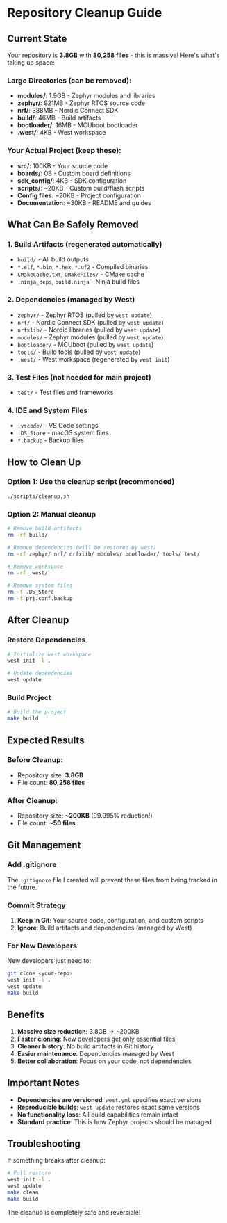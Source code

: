 # Repository Cleanup Guide

## Current State
Your repository is **3.8GB** with **80,258 files** - this is massive! Here's what's taking up space:

### Large Directories (can be removed):
- **modules/**: 1.9GB - Zephyr modules and libraries
- **zephyr/**: 921MB - Zephyr RTOS source code
- **nrf/**: 388MB - Nordic Connect SDK
- **build/**: 46MB - Build artifacts
- **bootloader/**: 16MB - MCUboot bootloader
- **.west/**: 4KB - West workspace

### Your Actual Project (keep these):
- **src/**: 100KB - Your source code
- **boards/**: 0B - Custom board definitions
- **sdk_config/**: 4KB - SDK configuration
- **scripts/**: ~20KB - Custom build/flash scripts
- **Config files**: ~20KB - Project configuration
- **Documentation**: ~30KB - README and guides

## What Can Be Safely Removed

### 1. Build Artifacts (regenerated automatically)
- `build/` - All build outputs
- `*.elf`, `*.bin`, `*.hex`, `*.uf2` - Compiled binaries
- `CMakeCache.txt`, `CMakeFiles/` - CMake cache
- `.ninja_deps`, `build.ninja` - Ninja build files

### 2. Dependencies (managed by West)
- `zephyr/` - Zephyr RTOS (pulled by `west update`)
- `nrf/` - Nordic Connect SDK (pulled by `west update`)
- `nrfxlib/` - Nordic libraries (pulled by `west update`)
- `modules/` - Zephyr modules (pulled by `west update`)
- `bootloader/` - MCUboot (pulled by `west update`)
- `tools/` - Build tools (pulled by `west update`)
- `.west/` - West workspace (regenerated by `west init`)

### 3. Test Files (not needed for main project)
- `test/` - Test files and frameworks

### 4. IDE and System Files
- `.vscode/` - VS Code settings
- `.DS_Store` - macOS system files
- `*.backup` - Backup files

## How to Clean Up

### Option 1: Use the cleanup script (recommended)
```bash
./scripts/cleanup.sh
```

### Option 2: Manual cleanup
```bash
# Remove build artifacts
rm -rf build/

# Remove dependencies (will be restored by west)
rm -rf zephyr/ nrf/ nrfxlib/ modules/ bootloader/ tools/ test/

# Remove workspace
rm -rf .west/

# Remove system files
rm -f .DS_Store
rm -f prj.conf.backup
```

## After Cleanup

### Restore Dependencies
```bash
# Initialize west workspace
west init -l .

# Update dependencies
west update
```

### Build Project
```bash
# Build the project
make build
```

## Expected Results

### Before Cleanup:
- Repository size: **3.8GB**
- File count: **80,258 files**

### After Cleanup:
- Repository size: **~200KB** (99.995% reduction!)
- File count: **~50 files**

## Git Management

### Add .gitignore
The `.gitignore` file I created will prevent these files from being tracked in the future.

### Commit Strategy
1. **Keep in Git**: Your source code, configuration, and custom scripts
2. **Ignore**: Build artifacts and dependencies (managed by West)

### For New Developers
New developers just need to:
```bash
git clone <your-repo>
west init -l .
west update
make build
```

## Benefits

1. **Massive size reduction**: 3.8GB → ~200KB
2. **Faster cloning**: New developers get only essential files
3. **Cleaner history**: No build artifacts in Git history
4. **Easier maintenance**: Dependencies managed by West
5. **Better collaboration**: Focus on your code, not dependencies

## Important Notes

- **Dependencies are versioned**: `west.yml` specifies exact versions
- **Reproducible builds**: `west update` restores exact same versions
- **No functionality loss**: All build capabilities remain intact
- **Standard practice**: This is how Zephyr projects should be managed

## Troubleshooting

If something breaks after cleanup:
```bash
# Full restore
west init -l .
west update
make clean
make build
```

The cleanup is completely safe and reversible! 